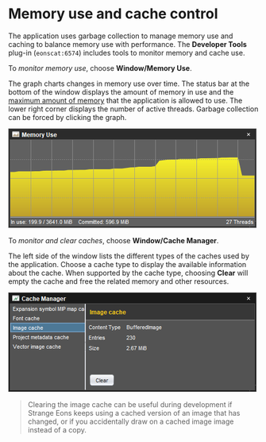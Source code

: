 # Memory use and cache control

The application uses garbage collection to manage memory use and caching to balance memory use with performance. The **Developer Tools** plug-in (`eonscat:6574`) includes tools to monitor memory and cache use.

To *monitor memory use*, choose **Window/Memory Use**.

The graph charts changes in memory use over time. The status bar at the bottom of the window displays the amount of memory in use and the [maximum amount of memory](um-install-command-line-options.html#vm-options) that the application is allowed to use. The lower right corner displays the number of active threads. Garbage collection can be forced by clicking the graph.

![the memory use window](images/memory-use.png)

To *monitor and clear caches*, choose **Window/Cache Manager**.

The left side of the window lists the different types of the caches used by the application. Choose a cache type to display the available information about the cache. When supported by the cache type, choosing **Clear** will empty the cache and free the related memory and other resources.

![the cache manager window](images/cache-manager.png)

> Clearing the image cache can be useful during development if Strange Eons keeps using a cached version of an image that has changed, or if you accidentally draw on a cached image image instead of a copy.